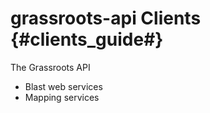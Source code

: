 # grassroots-api Clients {#clients_guide#}
The Grassroots API

* Blast web services
* Mapping services
